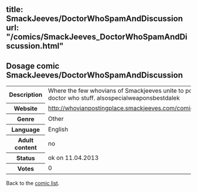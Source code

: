 title: SmackJeeves/DoctorWhoSpamAndDiscussion
url: "/comics/SmackJeeves_DoctorWhoSpamAndDiscussion.html"
---
Dosage comic SmackJeeves/DoctorWhoSpamAndDiscussion
-----------------------------------------

<table class="comicinfo">
<tr>
<th>Description</th><td>Where the few whovians of Smackjeeves unite to post doctor who stuff. alsospecialweaponsbestdalek</td>
</tr>
<tr>
<th>Website</th><td><a href="http://whovianpostingplace.smackjeeves.com/comics/">http://whovianpostingplace.smackjeeves.com/comics/</a></td>
</tr>
<tr>
<th>Genre</th><td>Other</td>
</tr>
<tr>
<th>Language</th><td>English</td>
</tr>
<tr>
<th>Adult content</th><td>no</td>
</tr>
<tr>
<th>Status</th><td>ok on 11.04.2013</td>
</tr>
<tr>
<th>Votes</th><td>0</div></td>
</tr>
</table>

Back to the [comic list](../comic-index.html).
